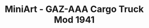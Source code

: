 ---
layout: product
title: "MiniArt - GAZ-AAA  Cargo Truck Mod 1941"
price: "4500" 
desc: "N/A"
img_path: "/assets/img/MI35173.webp"
brand: "N/A"
available: false
special_offer: false
new: false
soon: false
cat: "010000"
subcat: "010100"
subsubcat: "0N/A"
sifra: "MI35173"
popular: false
spec: false
---